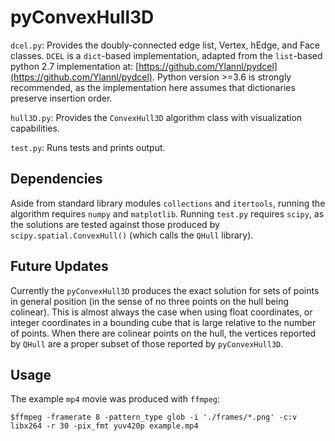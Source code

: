 # pyConvexHull3D

`dcel.py`: Provides the doubly-connected edge list, Vertex, hEdge, and Face classes. `DCEL` is a `dict`-based implementation, adapted from the `list`-based python 2.7 implementation at: [https://github.com/Ylannl/pydcel](https://github.com/Ylannl/pydcel). Python version >=3.6 is strongly recommended, as the implementation here assumes that dictionaries preserve insertion order.

`hull3D.py`: Provides the `ConvexHull3D` algorithm class with visualization capabilities.

`test.py`: Runs tests and prints output.

## Dependencies  

Aside from standard library modules `collections` and `itertools`, running the algorithm requires `numpy` and `matplotlib`. Running `test.py` requires `scipy`, as the solutions are tested against those produced by `scipy.spatial.ConvexHull()` (which calls the `QHull` library). 

## Future Updates

Currently the `pyConvexHull3D` produces the exact solution for sets of points in general position (in the sense of no three points on the hull being colinear). This is almost always the case when using float coordinates, or integer coordinates in a bounding cube that is large relative to the number of points. When there are colinear points on the hull, the vertices reported by `QHull` are a proper subset of those reported by `pyConvexHull3D`.

## Usage




The example `mp4` movie was produced with `ffmpeg`:

```
$ffmpeg -framerate 8 -pattern_type glob -i './frames/*.png' -c:v libx264 -r 30 -pix_fmt yuv420p example.mp4
```


